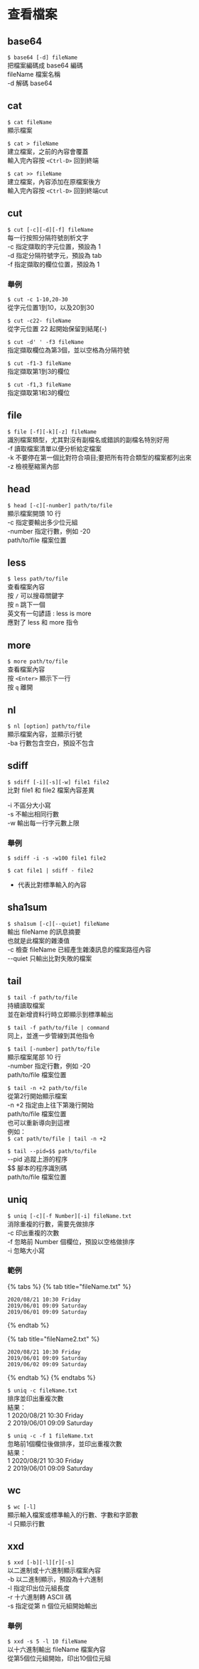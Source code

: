 # 查看檔案

## base64

`$ base64 [-d] fileName`  
把檔案編碼成 base64 編碼  
fileName 檔案名稱  
-d 解碼 base64

## cat

`$ cat fileName`  
顯示檔案

`$ cat > fileName`  
建立檔案，之前的內容會覆蓋  
輸入完內容按 `<Ctrl-D>` 回到終端

`$ cat >> fileName`  
建立檔案，內容添加在原檔案後方  
輸入完內容按 `<Ctrl-D>` 回到終端cut

## cut

`$ cut [-c][-d][-f] fileName`  
每一行按照分隔符號剖析文字  
-c 指定擷取的字元位置，預設為 1  
-d 指定分隔符號字元，預設為 tab  
-f 指定擷取的欄位位置，預設為 1

### 舉例

`$ cut -c 1-10,20-30`  
從字元位置1到10，以及20到30

`$ cut -c22- fileName`  
從字元位置 22 起開始保留到結尾\(-\)

`$ cut -d' ' -f3 fileName`  
指定擷取欄位為第3個，並以空格為分隔符號

`$ cut -f1-3 fileName`  
指定擷取第1到3的欄位

`$ cut -f1,3 fileName`  
指定擷取第1和3的欄位

## file

`$ file [-f][-k][-z] fileName`  
識別檔案類型，尤其對沒有副檔名或錯誤的副檔名特別好用  
-f 讀取檔案清單以便分析給定檔案  
-k 不要停在第一個比對符合項目;要把所有符合類型的檔案都列出來  
-z 檢視壓縮黨內部

## head

`$ head [-c][-number] path/to/file`  
顯示檔案開頭 10 行  
-c 指定要輸出多少位元組  
-number 指定行數，例如 -20  
path/to/file 檔案位置

## less

`$ less path/to/file`  
查看檔案內容  
按 `/` 可以搜尋關鍵字  
按 `n` 跳下一個  
英文有一句諺語 : less is more   
應對了  less 和 more 指令

## more

`$ more path/to/file`  
查看檔案內容  
按 `<Enter>` 顯示下一行  
按 `q` 離開

## nl

`$ nl [option] path/to/file`  
顯示檔案內容，並顯示行號  
-ba 行數包含空白，預設不包含

## sdiff

`$ sdiff [-i][-s][-w] file1 file2`  
比對 file1 和 file2 檔案內容差異

-i 不區分大小寫  
-s 不輸出相同行數  
-w 輸出每一行字元數上限

### 舉例

`$ sdiff -i -s -w100 file1 file2`

`$ cat file1 | sdiff - file2`  
- 代表比對標準輸入的內容

## sha1sum

`$ sha1sum [-c][--quiet] fileName`  
輸出 fileName 的訊息摘要  
也就是此檔案的雜湊值  
-c 檢查 fileName 已經產生雜湊訊息的檔案路徑內容  
--quiet 只輸出比對失敗的檔案

## tail

`$ tail -f path/to/file`  
持續讀取檔案  
並在新增資料行時立即顯示到標準輸出

`$ tail -f path/to/file | command`  
同上，並進一步管線到其他指令

`$ tail [-number] path/to/file`  
顯示檔案尾部 10 行  
-number 指定行數，例如 -20  
path/to/file 檔案位置

`$ tail -n +2 path/to/file`  
從第2行開始顯示檔案  
-n +2 指定由上往下第幾行開始  
path/to/file 檔案位置  
也可以重新導向到這裡  
例如：  
`$ cat path/to/file | tail -n +2` 

`$ tail --pid=$$ path/to/file`  
--pid 追蹤上游的程序  
$$ 腳本的程序識別碼  
path/to/file 檔案位置

## uniq

`$ uniq [-c][-f Number][-i] fileName.txt`  
消除重複的行數，需要先做排序  
-c 印出重複的次數  
-f 忽略前 Number 個欄位，預設以空格做排序  
-i 忽略大小寫

### 範例

{% tabs %}
{% tab title="fileName.txt" %}
```text
2020/08/21 10:30 Friday
2019/06/01 09:09 Saturday
2019/06/01 09:09 Saturday
```
{% endtab %}

{% tab title="fileName2.txt" %}
```
2020/08/21 10:30 Friday
2019/06/01 09:09 Saturday
2019/06/02 09:09 Saturday
```
{% endtab %}
{% endtabs %}

`$ uniq -c fileName.txt`  
排序並印出重複次數  
結果：  
1 2020/08/21 10:30 Friday  
2 2019/06/01 09:09 Saturday

`$ uniq -c -f 1 fileName.txt`  
忽略前1個欄位後做排序，並印出重複次數  
結果：  
1 2020/08/21 10:30 Friday  
2 2019/06/01 09:09 Saturday

## wc

`$ wc [-l]`  
顯示輸入檔案或標準輸入的行數、字數和字節數  
-l 只顯示行數

## xxd

`$ xxd [-b][-l][r][-s]`  
以二進制或十六進制顯示檔案內容  
-b 以二進制顯示，預設為十六進制  
-l 指定印出位元組長度  
-r 十六進制轉 ASCII 碼  
-s 指定從第 n 個位元組開始輸出

### 舉例

`$ xxd -s 5 -l 10 fileName`   
以十六進制輸出 fileName 檔案內容  
從第5個位元組開始，印出10個位元組



